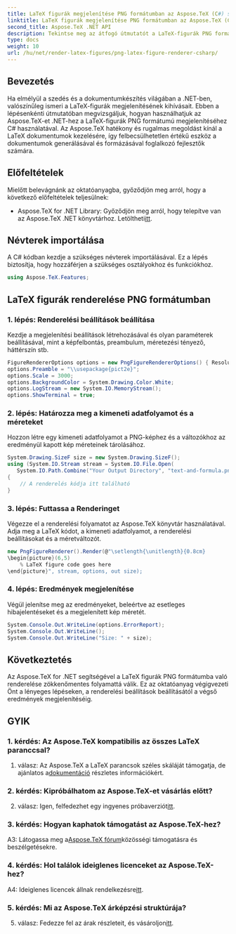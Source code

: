 ```yaml
---
title: LaTeX figurák megjelenítése PNG formátumban az Aspose.TeX (C#) segítségével
linktitle: LaTeX figurák megjelenítése PNG formátumban az Aspose.TeX (C#) segítségével
second_title: Aspose.TeX .NET API
description: Tekintse meg az átfogó útmutatót a LaTeX-figurák PNG formátumba való rendereléséhez az Aspose.TeX használatával C# nyelven. Tanuljon meg lépésről lépésre kódpéldákkal.
type: docs
weight: 10
url: /hu/net/render-latex-figures/png-latex-figure-renderer-csharp/
---
```

## Bevezetés

Ha elmélyül a szedés és a dokumentumkészítés világában a .NET-ben, valószínűleg ismeri a LaTeX-figurák megjelenítésének kihívásait. Ebben a lépésenkénti útmutatóban megvizsgáljuk, hogyan használhatjuk az Aspose.TeX-et .NET-hez a LaTeX-figurák PNG formátumú megjelenítéséhez C# használatával. Az Aspose.TeX hatékony és rugalmas megoldást kínál a LaTeX dokumentumok kezelésére, így felbecsülhetetlen értékű eszköz a dokumentumok generálásával és formázásával foglalkozó fejlesztők számára.

## Előfeltételek

Mielőtt belevágnánk az oktatóanyagba, győződjön meg arról, hogy a következő előfeltételek teljesülnek:

-  Aspose.TeX for .NET Library: Győződjön meg arról, hogy telepítve van az Aspose.TeX .NET könyvtárhoz. Letöltheti[itt](https://releases.aspose.com/tex/net/).

## Névterek importálása

A C# kódban kezdje a szükséges névterek importálásával. Ez a lépés biztosítja, hogy hozzáférjen a szükséges osztályokhoz és funkciókhoz.

```csharp
using Aspose.TeX.Features;
```

## LaTeX figurák renderelése PNG formátumban

### 1. lépés: Renderelési beállítások beállítása

Kezdje a megjelenítési beállítások létrehozásával és olyan paraméterek beállításával, mint a képfelbontás, preambulum, méretezési tényező, háttérszín stb.

```csharp
FigureRendererOptions options = new PngFigureRendererOptions() { Resolution = 150 };
options.Preamble = "\\usepackage{pict2e}";
options.Scale = 3000;
options.BackgroundColor = System.Drawing.Color.White;
options.LogStream = new System.IO.MemoryStream();
options.ShowTerminal = true;
```

### 2. lépés: Határozza meg a kimeneti adatfolyamot és a méreteket

Hozzon létre egy kimeneti adatfolyamot a PNG-képhez és a változókhoz az eredményül kapott kép méreteinek tárolásához.

```csharp
System.Drawing.SizeF size = new System.Drawing.SizeF();
using (System.IO.Stream stream = System.IO.File.Open(
   System.IO.Path.Combine("Your Output Directory", "text-and-formula.png"), System.IO.FileMode.Create))
{
    // A renderelés kódja itt található
}
```

### 3. lépés: Futtassa a Renderinget

Végezze el a renderelési folyamatot az Aspose.TeX könyvtár használatával. Adja meg a LaTeX kódot, a kimeneti adatfolyamot, a renderelési beállításokat és a méretváltozót.

```csharp
new PngFigureRenderer().Render(@"\setlength{\unitlength}{0.8cm}
\begin{picture}(6,5)
    % LaTeX figure code goes here
\end{picture}", stream, options, out size);
```

### 4. lépés: Eredmények megjelenítése

Végül jelenítse meg az eredményeket, beleértve az esetleges hibajelentéseket és a megjelenített kép méretét.

```csharp
System.Console.Out.WriteLine(options.ErrorReport);
System.Console.Out.WriteLine();
System.Console.Out.WriteLine("Size: " + size);
```

## Következtetés

Az Aspose.TeX for .NET segítségével a LaTeX figurák PNG formátumba való renderelése zökkenőmentes folyamattá válik. Ez az oktatóanyag végigvezeti Önt a lényeges lépéseken, a renderelési beállítások beállításától a végső eredmények megjelenítéséig.

## GYIK

### 1. kérdés: Az Aspose.TeX kompatibilis az összes LaTeX paranccsal?

 1. válasz: Az Aspose.TeX a LaTeX parancsok széles skáláját támogatja, de ajánlatos a[dokumentáció](https://reference.aspose.com/tex/net/) részletes információkért.

### 2. kérdés: Kipróbálhatom az Aspose.TeX-et vásárlás előtt?

 2. válasz: Igen, felfedezhet egy ingyenes próbaverziót[itt](https://releases.aspose.com/).

### 3. kérdés: Hogyan kaphatok támogatást az Aspose.TeX-hez?

 A3: Látogassa meg a[Aspose.TeX fórum](https://forum.aspose.com/c/tex/47)közösségi támogatásra és beszélgetésekre.

### 4. kérdés: Hol találok ideiglenes licenceket az Aspose.TeX-hez?

 A4: Ideiglenes licencek állnak rendelkezésre[itt](https://purchase.aspose.com/temporary-license/).

### 5. kérdés: Mi az Aspose.TeX árképzési struktúrája?

5. válasz: Fedezze fel az árak részleteit, és vásároljon[itt](https://purchase.aspose.com/buy).